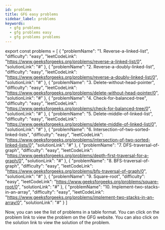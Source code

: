 ```yaml
---
id: problems
title: GFG easy problems
sidebar_label: problems
keywords:
  - gfg problems
  - gfg problems easy
  - gfg problems problems
---
```



export const problems = [
  {
    "problemName": "1. Reverse-a-linked-list",
    "difficulty": "easy",
    "leetCodeLink": "https://www.geeksforgeeks.org/problems/reverse-a-linked-list/0",
    "solutionLink": "#"
  },
    {
        "problemName": "2. Reverse-a-doubly-linked-list",
        "difficulty": "easy",
        "leetCodeLink": "https://www.geeksforgeeks.org/problems/reverse-a-doubly-linked-list/0",
        "solutionLink": "#"
    },
    {
        "problemName": "3. Delete-without-head-pointer",
        "difficulty": "easy",
        "leetCodeLink": "https://www.geeksforgeeks.org/problems/delete-without-head-pointer/0",
        "solutionLink": "#"
    },
    {
        "problemName": "4. Check-for-balanced-tree",
        "difficulty": "easy",
        "leetCodeLink": "https://www.geeksforgeeks.org/problems/check-for-balanced-tree/0",
        "solutionLink": "#"
    },
    {
        "problemName": "5. Delete-middle-of-linked-list",
        "difficulty": "easy",
        "leetCodeLink": "https://www.geeksforgeeks.org/problems/delete-middle-of-linked-list/0",
        "solutionLink": "#"
    },
    {
        "problemName": "6. Intersection-of-two-sorted-linked-lists",
        "difficulty": "easy",
        "leetCodeLink": "https://www.geeksforgeeks.org/problems/intersection-of-two-sorted-linked-lists/0",
        "solutionLink": "#"
    },
    {
        "problemName": "7. DFS-traversal-of-graph",
        "difficulty": "easy",
        "leetCodeLink": "https://www.geeksforgeeks.org/problems/depth-first-traversal-for-a-graph/0",
        "solutionLink": "#"
    },
    {
        "problemName": "8. BFS-traversal-of-graph",
        "difficulty": "easy",
        "leetCodeLink": "https://www.geeksforgeeks.org/problems/bfs-traversal-of-graph/0",
        "solutionLink": "#"
    },
    {
        "problemName": "9. Square-root",
        "difficulty": "easy",
        "leetCodeLink": "https://www.geeksforgeeks.org/problems/square-root/0",
        "solutionLink": "#"
    },
    {
        "problemName": "10. Implement-two-stacks-in-an-array",
        "difficulty": "easy",
        "leetCodeLink": "https://www.geeksforgeeks.org/problems/implement-two-stacks-in-an-array/0",
        "solutionLink": "#"
    }
]

<Table 
    title=""
    data={problems}
    isSorted={false}
    collectionLink="https://www.geeksforgeeks.org/"
/>

Now, you can see the list of problems in a table format. You can click on the problem link to view the problem on the GFG website. You can also click on the solution link to view the solution of the problem.